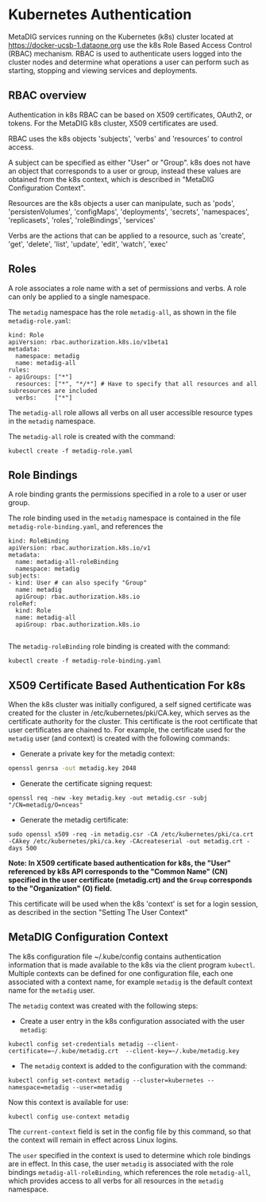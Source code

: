 # Kubernetes Authentication

MetaDIG services running on the Kubernetes (k8s) cluster located at https://docker-ucsb-1.dataone.org use the k8s Role Based Access Control (RBAC) mechanism. RBAC is used to authenticate users logged into the cluster nodes and determine what operations a user can perform such as starting, stopping and viewing services and deployments.

## RBAC overview

Authentication in k8s RBAC can be based on X509 certificates, OAuth2, or tokens. For the MetaDIG k8s cluster, X509 certificates are used.

RBAC uses the k8s objects 'subjects', 'verbs' and 'resources' to control access.

A subject can be specified as either "User" or "Group". k8s does not have an object that corresponds to a user or group, instead these values are obtained from the k8s context, which is described in "MetaDIG Configuration Context". 

Resources are the k8s objects a user can manipulate, such as 'pods', 'persistenVolumes', 'configMaps', 'deployments', 'secrets', 'namespaces', 'replicasets', 'roles', 'roleBindings', 'services'

Verbs are the actions that can be applied to a resource, such as 'create', 'get', 'delete', 'list', 'update', 'edit', 'watch', 'exec'

## Roles

A role associates a role name with a set of permissions and verbs. A role can only be applied to a single namespace. 

The `metadig` namespace has the role `metadig-all`, as shown in the file `metadig-role.yaml`:

```
kind: Role
apiVersion: rbac.authorization.k8s.io/v1beta1
metadata:
  namespace: metadig
  name: metadig-all
rules:
- apiGroups: ["*"]
  resources: ["*", "*/*"] # Have to specify that all resources and all subresources are included
  verbs:     ["*"]
```
  
The `metadig-all` role allows all verbs on all user accessible resource types in the `metadig` namespace.

The `metadig-all` role is created with the command:

```
kubectl create -f metadig-role.yaml
```

## Role Bindings

A role binding grants the permissions specified in a role to a user or user group.

The role binding used in the `metadig` namespace is contained in the file `metadig-role-binding.yaml`, and references the

```
kind: RoleBinding
apiVersion: rbac.authorization.k8s.io/v1
metadata:
  name: metadig-all-roleBinding
  namespace: metadig
subjects:
- kind: User # can also specify "Group"
  name: metadig 
  apiGroup: rbac.authorization.k8s.io
roleRef:
  kind: Role
  name: metadig-all
  apiGroup: rbac.authorization.k8s.io
  
```
The `metadig-roleBinding` role binding is created with the command:

```
kubectl create -f metadig-role-binding.yaml
```

## X509 Certificate Based Authentication For k8s

When the k8s cluster was initially configured, a self signed certificate was created for the cluster in /etc/kubernetes/pki/CA.key, which serves as the certificate authority for the cluster. This certificate is the root certificate that user certificates are chained to.  For example, the certificate used for the `metadig` user (and context) is created with the following commands:

- Generate a private key for the metadig context:

```bash
openssl genrsa -out metadig.key 2048
```
- Generate the certificate signing request:

```
openssl req -new -key metadig.key -out metadig.csr -subj "/CN=metadig/O=nceas"
```

- Generate the metadig certificate:

```
sudo openssl x509 -req -in metadig.csr -CA /etc/kubernetes/pki/ca.crt -CAkey /etc/kubernetes/pki/ca.key -CAcreateserial -out metadig.crt -days 500
```

**Note: In X509 certificate based authentication for k8s, the "User" referenced by k8s API corresponds to the "Common Name" (CN) specified in the user certificate (metadig.crt) and the `Group` corresponds to the "Organization" (O) field.**

This certificate will be used when the k8s 'context' is set for a login session, as described in the section "Setting The User Context"

## MetaDIG Configuration Context

The k8s configuration file ~/.kube/config contains authentication information that is made available to the k8s via the client program `kubectl`. Multiple contexts can be defined for one configuration file, each one associated with a context name, for example `metadig` is the default
context name for the `metadig` user.

The `metadig` context was created with the following steps:

- Create a user entry in the k8s configuration associated with the user `metadig`:

```
kubectl config set-credentials metadig --client-certificate=~/.kube/metadig.crt  --client-key=~/.kube/metadig.key
```

- The `metadig` context is added to the configuration with the command:

```
kubectl config set-context metadig --cluster=kubernetes --namespace=metadig --user=metadig
```

Now this context is available for use:

```
kubectl config use-context metadig
```

The `current-context` field is set in the config file by this command, so that the context will remain in effect across Linux logins.

The `user` specified in the context is used to determine which role bindings are in effect. In this case, the user `metadig` is associated with the role bindings `metadig-all-roleBinding`, which references the role `metadig-all`, which provides access to all verbs for all resources in the `metadig` namespace.











